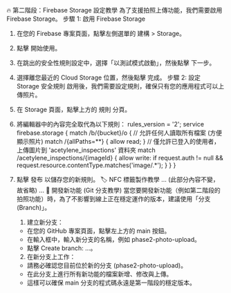 🔥 第二階段：Firebase Storage 設定教學
為了支援拍照上傳功能，我們需要啟用 Firebase Storage。
步驟 1: 啟用 Firebase Storage
1. 在您的 Firebase 專案頁面，點擊左側選單的 建構 > Storage。
2. 點擊 開始使用。
3. 在跳出的安全性規則設定中，選擇「以測試模式啟動」，然後點擊 下一步。
4. 選擇離您最近的 Cloud Storage 位置，然後點擊 完成。
步驟 2: 設定 Storage 安全規則
啟用後，我們需要設定規則，確保只有您的應用程式可以上傳照片。
1. 在 Storage 頁面，點擊上方的 規則 分頁。
2. 將編輯器中的內容完全取代為以下規則：
rules_version = '2';
service firebase.storage {
 match /b/{bucket}/o {
   // 允許任何人讀取所有檔案 (方便顯示照片)
   match /{allPaths=**} {
     allow read;
   }
   // 僅允許已登入的使用者，上傳圖片到 'acetylene_inspections' 資料夾
   match /acetylene_inspections/{imageId} {
     allow write: if request.auth != null && request.resource.contentType.matches('image/.*');
   }
 }
}

3. 點擊 發布 以儲存您的新規則。
🏷️ NFC 標籤製作教學
... (此部分內容不變，故省略) ...
🌿 開發新功能 (Git 分支教學)
當您要開發新功能（例如第二階段的拍照功能）時，為了不影響到線上正在穩定運作的版本，建議使用「分支 (Branch)」。
   1. 建立新分支：
   * 在您的 GitHub 專案頁面，點擊左上方的 main 按鈕。
   * 在輸入框中，輸入新分支的名稱，例如 phase2-photo-upload。
   * 點擊 Create branch: ...。
   2. 在新分支上工作：
   * 請務必確認您目前位於新的分支 (phase2-photo-upload)。
   * 在此分支上進行所有新功能的檔案新增、修改與上傳。
   * 這樣可以確保 main 分支的程式碼永遠是第一階段的穩定版本。
